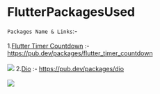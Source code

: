 # FlutterPackagesUsed

`Packages Name & Links`:- <br><br>
1.[Flutter Timer Countdown](https://pub.dev/packages/flutter_timer_countdown")        :- https://pub.dev/packages/flutter_timer_countdown <br><br>
![](https://i.ibb.co/fNYsJKd/timer-description.gif)
2.[Dio](https://pub.dev/packages/dio")        :- https://pub.dev/packages/dio <br><br>
![](https://i.ibb.co/rtdjrqV/flutter-dio-http-client.png)
